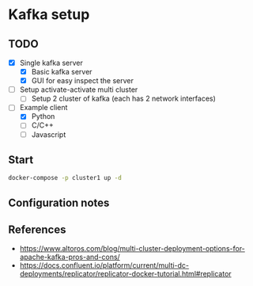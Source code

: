 # Kafka setup

## TODO

- [x] Single kafka server
  - [x] Basic kafka server
  - [x] GUI for easy inspect the server 
- [ ] Setup activate-activate multi cluster
  - [ ] Setup 2 cluster of kafka (each has 2 network interfaces)
- [ ] Example client
  - [x] Python
  - [ ] C/C++
  - [ ] Javascript

## Start

```bash
docker-compose -p cluster1 up -d
```

## Configuration notes

## References

- <https://www.altoros.com/blog/multi-cluster-deployment-options-for-apache-kafka-pros-and-cons/>
- <https://docs.confluent.io/platform/current/multi-dc-deployments/replicator/replicator-docker-tutorial.html#replicator>
